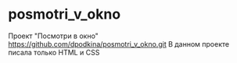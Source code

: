 # posmotri_v_okno
Проект "Посмотри в окно"
https://github.com/dpodkina/posmotri_v_okno.git
В данном проекте писала только HTML и CSS
